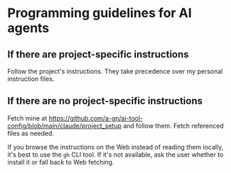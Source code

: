 # Programming guidelines for AI agents

## If there are project-specific instructions

Follow the project's instructions. They take precedence over my personal instruction files.

## If there are no project-specific instructions

Fetch mine at https://github.com/a-gn/ai-tool-config/blob/main/claude/project_setup and follow them. Fetch referenced files as needed.

If you browse the instructions on the Web instead of reading them locally, it's best to use the `gh` CLI tool. If it's not available, ask the user whether to install it or fall back to Web fetching.
